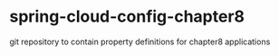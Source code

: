 # spring-cloud-config-chapter8
git repository to contain property definitions for chapter8 applications
